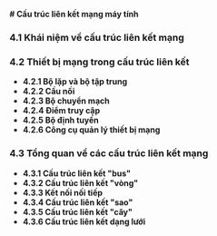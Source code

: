 **# Cấu trúc liên kết mạng máy tính**

### 4.1 Khái niệm về cấu trúc liên kết mạng

### 4.2 Thiết bị mạng trong cấu trúc liên kết
- **4.2.1 Bộ lặp và bộ tập trung**
- **4.2.2 Cầu nối**
- **4.2.3 Bộ chuyển mạch**
- **4.2.4 Điểm truy cập**
- **4.2.5 Bộ định tuyến**
- **4.2.6 Công cụ quản lý thiết bị mạng**

### 4.3 Tổng quan về các cấu trúc liên kết mạng
- **4.3.1 Cấu trúc liên kết "bus"**
- **4.3.2 Cấu trúc liên kết "vòng"**
- **4.3.3 Kết nối nối tiếp**
- **4.3.4 Cấu trúc liên kết "sao"**
- **4.3.5 Cấu trúc liên kết "cây"**
- **4.3.6 Cấu trúc liên kết dạng lưới**

